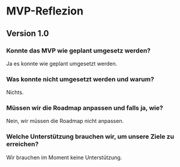 # MVP-Reflezion 
## Version 1.0
### Konnte das MVP wie geplant umgesetz werden?
Ja es konnte wie geplant umgesetzt werden. 
### Was konnte nicht umgesetzt werden und warum?
Nichts.
### Müssen wir die Roadmap anpassen und falls ja, wie?
Nein, wir müssen die Roadmap nicht anpassen.
### Welche Unterstützung brauchen wir, um unsere Ziele zu erreichen?
Wir brauchen im Moment keine Unterstützung. 